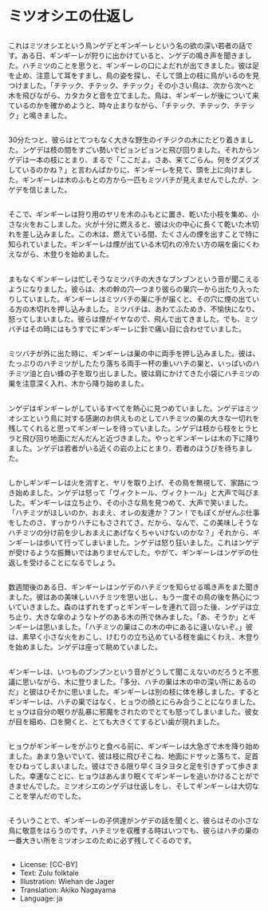 # ミツオシエの仕返し

##
これはミツオシエという鳥ンゲデとギンギーレという名の欲の深い若者の話です。ある日、ギンギーレが狩りに出かけていると、ンゲデの鳴き声を聞きました。ハチミツのことを思うと、ギンギーレの口によだれが出てきました。彼は足を止め、注意して耳をすまし、鳥の姿を探し、そして頭上の枝に鳥がいるのを見つけました。「チテック、チテック、チテック」その小さい鳥は、次から次へと木を飛びながら、カタカタと音を立てました。鳥は、ギンギーレが後について来ているのかを確かめようと、時々止まりながら、「チテック、チテック、チテック」と鳴きました。

##
30分たつと、彼らはとてつもなく大きな野生のイチジクの木にたどり着きました。ンゲデは枝の間をすごい勢いでピョンピョンと飛び回りました。それからンゲデは一本の枝にとまり、まるで「ここだよ。さあ、来てごらん。何をグズグズしているのかね？」と言わんばかりに、ギンギーレを見て、頭を上に向けました。ギンギーレは木のふもとの方から一匹もミツバチが見えませんでしたが、ンゲデを信じました。

##
そこで、ギンギーレは狩り用のヤリを木のふもとに置き、乾いた小枝を集め、小さな火をおこしました。火が十分に燃えると、彼は火の中心に長くて乾いた木切れを差し込みました。この木は、燃えている間、たくさんの煙を出すことで特に知られていました。ギンギーレは煙が出ている木切れの冷たい方の端を歯にくわえながら、木登りを始めました。

##
まもなくギンギーレは忙しそうなミツバチの大きなブンブンという音が聞こえるようになりました。彼らは、木の幹の穴―つまり彼らの巣穴―から出たり入ったりしていました。ギンギーレはミツバチの巣に手が届くと、その穴に煙の出ている方の木切れを押し込みました。ミツバチは、あわてふためき、不愉快になり、怒ってしまいました。彼らは煙がイヤなので、飛んで出てきました。でも、ミツバチはその時にはもうすでにギンギーレに針で痛い目に合わせていました。

##
ミツバチが外に出た時に、ギンギーレは巣の中に両手を押し込みました。彼は、たっぷりのハチミツがしたたり落ちる両手一杯の重いハチの巣と、いっぱいのハチミツ油と白い蜂の子を取り出しました。彼は肩にかけてきた小袋にハチミツの巣を注意深く入れ、木から降り始めました。

##
ンゲデはギンギーレがしているすべてを熱心に見つめていました。ンゲデはミツオシエという鳥に対する感謝のお供えものとしてハチミツの巣の大きな一切れを残してくれると思ってギンギーレを待っていました。ンゲデは枝から枝をヒラヒラと飛び回り地面にだんだんと近づきました。やっとギンギーレは木の下に降りました。ンゲデは若者がいる近くの岩の上にとまり、若者のほうびを待ちました。

##
しかしギンギーレは火を消すと、ヤリを取り上げ、その鳥を無視して、家路につき始めました。ンゲデは怒って「ヴィクトール、ヴィクトール」と大声で叫びました。ギンギーレは立ち止り、その小さな鳥を見つめて、大声で笑いました。「ハチミツがほしいのか、おまえ、オレの友達か？フン！でもぼくがぜんぶ仕事をしたのさ、すっかりハチにもさされてさ。だから、なんで、この美味しそうなハチミツの分け前を少しおまえにあげなくちゃいけないのかな？」それから、ギンギーレは歩いて行ってしまいました。ンゲデは怒り狂いました。これはンゲデが受けるような振舞いではありませんでした。やがて、ギンギーレはンゲデの仕返しを受けることになるでしょう。

##
数週間後のある日、ギンギーレはンゲデのハチミツを知らせる鳴き声をまた聞きました。彼はあの美味しいハチミツを思い出し、もう一度その鳥の後を熱心についていきました。森のはずれをずっとギンギーレを連れて回った後、ンゲデは立ち止り、大きな傘のようなトゲのある木の所で休みました。「あ、そうか」とギンギーレは思いました。「ハチミツの巣はこの木の中にあるに違いないぞ。」彼は、素早く小さな火をおこし、けむりの立ち込めている枝を歯にくわえ、木登りを始めました。ンゲデは座って眺めていました。

##
ギンギーレは、いつものブンブンという音がどうして聞こえないのだろうと不思議に思いながら、木に登りました。「多分、ハチの巣は木の中の深い所にあるのだ」と彼はひそかに思いました。ギンギーレは別の枝に体を移しました。するとギンギーレは、ハチの巣ではなく、ヒョウの顔とにらみ合うことになりました。ヒョウは自分の眠りが乱暴に邪魔をされたのでとても怒ってしまいました。彼女が目を細め、口を開くと、とても大きくてするどい歯が現れました。

##
ヒョウがギンギーレをがぶりと食べる前に、ギンギーレは大急ぎで木を降り始めました。あまり急いでいて、彼は枝に飛びそこね、地面にドサッと落ちて、足首をひねってしまいました。彼はできる限り早くヨタヨタと足を引きずって歩きました。幸運なことに、ヒョウはあんまり眠くてギンギーレを追いかけることができませんでした。ミツオシエのンゲデは仕返しをし、そしてギンギーレは大切なことを学んだのでした。

##
そういうことで、ギンギーレの子供達がンゲデの話を聞くと、彼らはその小さな鳥に敬意をはらうのです。ハチミツを収穫する時はいつでも、彼らはハチの巣の一番大きい所をミツオシエのために必ず残してくるのです。

##
* License: [CC-BY]
* Text: Zulu folktale
* Illustration: Wiehan de Jager
* Translation: Akiko Nagayama
* Language: ja
